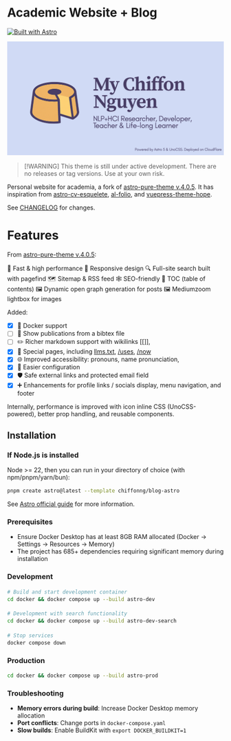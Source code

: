 # Academic Website + Blog

[![Built with Astro](https://astro.badg.es/v2/built-with-astro/tiny.svg)](https://astro.build)

![](public/img/social-preview.png)

> [!WARNING] This theme is still under active development. There are no releases or tag versions.
> Use at your own risk.

Personal website for academia, a fork of
[astro-pure-theme v.4.0.5](https://github.com/cworld1/astro-theme-pure). It has inspiration from
[astro-cv-esquelete](https://github.com/mmouzo/astro-cv-esquelete),
[al-folio](https://github.com/alshedivat/al-folio), and
[vuepress-theme-hope](https://theme-hope.vuejs.press/).

See [CHANGELOG](CHANGELOG.md) for changes.

# Features

From [astro-pure-theme v.4.0.5](https://github.com/cworld1/astro-theme-pure):

🚀 Fast & high performance 📱 Responsive design 🔍 Full-site search built with pagefind 🗺️ Sitemap &
RSS feed 🕸️ SEO-friendly 📖 TOC (table of contents) 🖼️ Dynamic open graph generation for posts 🖼️
Mediumzoom lightbox for images

Added:

- [x] 🐳 Docker support
- [ ] 📄 Show publications from a bibtex file
- [ ] ✏️ Richer markdown support with wikilinks [[]],
- [x] 📃 Special pages, including [llms.txt](https://llmstxt.org/), [/uses](https://uses.tech/),
      [/now](https://nownownow.com/about)
- [x] 🌐 Improved accessibility: pronouns, name pronunciation,
- [x] 🔧 Easier configuration
- [x] 🛡️ Safe external links and protected email field
- [x] ➕ Enhancements for profile links / socials display, menu navigation, and footer

Internally, performance is improved with icon inline CSS (UnoCSS-powered), better prop handling, and
reusable components.

## Installation

### If Node.js is installed

Node >= 22, then you can run in your directory of choice (with npm/pnpm/yarn/bun):

```sh
pnpm create astro@latest --template chiffonng/blog-astro
```

See [Astro official guide](https://docs.astro.build/en/install-and-setup/) for more information.

### Prerequisites

- Ensure Docker Desktop has at least 8GB RAM allocated (Docker → Settings → Resources → Memory)
- The project has 685+ dependencies requiring significant memory during installation

### Development

```bash
# Build and start development container
cd docker && docker compose up --build astro-dev

# Development with search functionality
cd docker && docker compose up --build astro-dev-search

# Stop services
docker compose down
```

### Production

```bash
cd docker && docker compose up --build astro-prod
```

### Troubleshooting

- **Memory errors during build**: Increase Docker Desktop memory allocation
- **Port conflicts**: Change ports in `docker-compose.yaml`
- **Slow builds**: Enable BuildKit with `export DOCKER_BUILDKIT=1`
